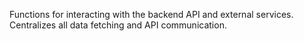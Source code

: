 Functions for interacting with the backend API and external services. Centralizes all data fetching and API communication.